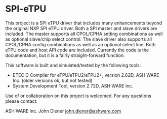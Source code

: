 # SPI-eTPU
This project is a SPI eTPU driver that includes many enhancements beyond the original NXP SPI eTPU driver. Both a SPI master and slave drivers are included.  The master supports all CPOL/CPHA setting combinations as well as optional slave/chip select control.  The slave driver also supports all CPOL/CPHA config combinations as well as an optional select line.  Both eTPU code and host API code are included.  Currently the code is the documentation, but it is a fairly straight-forward function.

This software is built and simulated/tested by the following tools:
- ETEC C Compiler for eTPU/eTPU2/eTPU2+, version 2.62D, ASH WARE Inc. (older versions ok, but not tested)
- System Development Tool, version 2.72D, ASH WARE Inc.

Use of or collaboration on this project is welcomed. For any questions please contact:

ASH WARE Inc. John Diener john.diener@ashware.com
